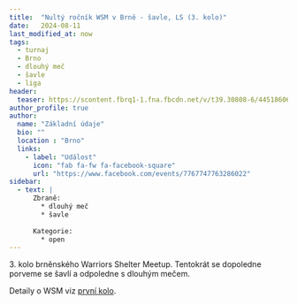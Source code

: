 ```yaml
---
title:  "Nultý ročník WSM v Brně - šavle, LS (3. kolo)"
date:   2024-08-11
last_modified_at: now
tags:
  - turnaj
  - Brno
  - dlouhý meč
  - šavle
  - liga
header:
  teaser: https://scontent.fbrq1-1.fna.fbcdn.net/v/t39.30808-6/445186060_122107133096319761_7489924575528875242_n.jpg?_nc_cat=110&ccb=1-7&_nc_sid=75d36f&_nc_ohc=usDojrIij3MQ7kNvgFYW2FH&_nc_ht=scontent.fbrq1-1.fna&oh=00_AYCPbJmeW0pCUiVFzXPxFF80jFQRrR-3eiA-BnvDi3qmZg&oe=66820199
author_profile: true
author:
  name: "Základní údaje"
  bio: ""
  location : "Brno"
  links:
    - label: "Událost"
      icon: "fab fa-fw fa-facebook-square"
      url: "https://www.facebook.com/events/7767747763286022"
sidebar:
  - text: |
      Zbraně:
        * dlouhý meč
        * šavle
      
      Kategorie:
        * open
---
```

3\. kolo brněnského Warriors Shelter Meetup.
Tentokrát se dopoledne porveme se šavlí a odpoledne s dlouhým mečem.

Detaily o WSM viz [první kolo](/turnaje/minule/wsm-2024-1).